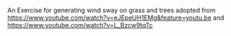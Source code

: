 An Exercise for generating wind sway on grass and trees adopted from https://www.youtube.com/watch?v=eJEpeUH1EMg&feature=youtu.be and https://www.youtube.com/watch?v=L_Bzcw9tqTc